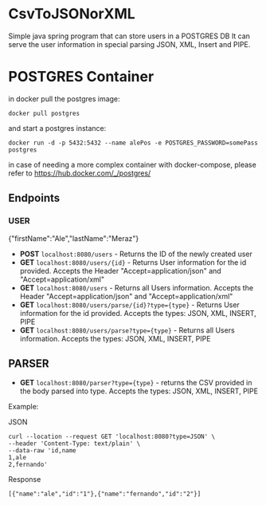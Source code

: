 # CsvToJSONorXML
Simple java spring program that can store users in a POSTGRES DB
It can serve the user information in special parsing JSON, XML, Insert and PIPE.

# POSTGRES Container
in docker pull the postgres image:
```
docker pull postgres
```

and start a postgres instance:
```
docker run -d -p 5432:5432 --name alePos -e POSTGRES_PASSWORD=somePass postgres
```

in case of needing a more complex container with docker-compose, please refer to https://hub.docker.com/_/postgres/



## Endpoints
### USER
{"firstName":"Ale","lastName":"Meraz"}

+ **POST** `localhost:8080/users`  - Returns the ID of the newly created user
+ **GET**  `localhost:8080/users/{id}` - Returns User information for the id provided. Accepts the Header "Accept=application/json" and "Accept=application/xml"
+ **GET**  `localhost:8080/users`      - Returns all Users information. Accepts the Header "Accept=application/json" and "Accept=application/xml"
+ **GET**  `localhost:8080/users/parse/{id}?type={type}` - Returns User information for the id provided. Accepts the types: JSON, XML, INSERT, PIPE
+ **GET**  `localhost:8080/users/parse?type={type}`      - Returns all Users information. Accepts the types: JSON, XML, INSERT, PIPE


## PARSER
+ **GET** `localhost:8080/parser?type={type}`   - returns the CSV provided in the body parsed into type.  Accepts the types: JSON, XML, INSERT, PIPE

Example:

JSON
```
curl --location --request GET 'localhost:8080?type=JSON' \
--header 'Content-Type: text/plain' \
--data-raw 'id,name
1,ale
2,fernando'
```

Response
```
[{"name":"ale","id":"1"},{"name":"fernando","id":"2"}]
```
